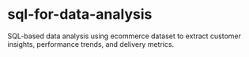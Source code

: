 # sql-for-data-analysis
SQL-based data analysis using ecommerce dataset to extract customer insights, performance trends, and delivery metrics.
